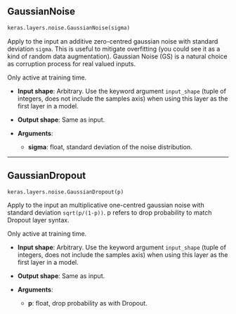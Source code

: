 

## GaussianNoise
```python
keras.layers.noise.GaussianNoise(sigma)
```
Apply to the input an additive zero-centred gaussian noise with standard deviation `sigma`. This is useful to mitigate overfitting (you could see it as a kind of random data augmentation). Gaussian Noise (GS) is a natural choice as corruption process for real valued inputs.

Only active at training time.

- __Input shape__: Arbitrary. Use the keyword argument `input_shape` (tuple of integers, does not include the samples axis) when using this layer as the first layer in a model.

- __Output shape__: Same as input.

- __Arguments__:

    - __sigma__: float, standard deviation of the noise distribution.

---

## GaussianDropout
```python
keras.layers.noise.GaussianDropout(p)
```
Apply to the input an multiplicative one-centred gaussian noise with standard deviation `sqrt(p/(1-p))`. p refers to drop probability to match Dropout layer syntax. 

Only active at training time.

- __Input shape__: Arbitrary. Use the keyword argument `input_shape` (tuple of integers, does not include the samples axis) when using this layer as the first layer in a model.

- __Output shape__: Same as input.

- __Arguments__:

    - __p__: float, drop probability as with Dropout.


